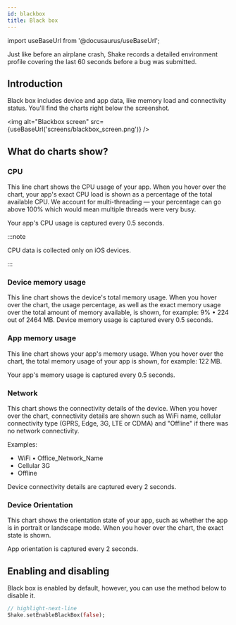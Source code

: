 ```yaml
---
id: blackbox
title: Black box
---
```

import useBaseUrl from '@docusaurus/useBaseUrl';

Just like before an airplane crash, Shake records a detailed environment profile covering the last 60 seconds before a bug was submitted.

## Introduction
Black box includes device and app data, like memory load and connectivity status. You'll find the charts right below the screenshot.

<img
  alt="Blackbox screen"
  src={useBaseUrl('screens/blackbox_screen.png')}
/>

## What do charts show?

### CPU
This line chart shows the CPU usage of your app.
When you hover over the chart, your app's exact CPU load is shown as a percentage of the total available CPU.
We account for multi-threading — your percentage can go above 100% which would mean multiple threads were very busy.

Your app's CPU usage is captured every 0.5 seconds.

:::note

CPU data is collected only on iOS devices.

:::

### Device memory usage
This line chart shows the device's total memory usage. When you hover over the chart, the usage percentage, as well as the exact memory usage over the total amount of memory available, is shown, for example: 9% • 224 out of 2464 MB.
Device memory usage is captured every 0.5 seconds.

### App memory usage
This line chart shows your app's memory usage. When you hover over the chart, the total memory usage of your app is shown, for example: 122 MB.

Your app's memory usage is captured every 0.5 seconds.

### Network
This chart shows the connectivity details of the device. When you hover over the chart, connectivity details are shown such as WiFi name, cellular connectivity type (GPRS, Edge, 3G, LTE or CDMA) and "Offline" if there was no network connectivity.

Examples:

* WiFi • Office_Network_Name
* Cellular 3G
* Offline

Device connectivity details are captured every 2 seconds.

### Device Orientation
This chart shows the orientation state of your app, such as whether the app is in portrait or landscape mode. When you hover over the chart, the exact state is shown.

App orientation is captured every 2 seconds.

## Enabling and disabling
Black box is enabled by default, however, you can use the method below to disable it.

```dart title="main.dart"
// highlight-next-line
Shake.setEnableBlackBox(false);
```

